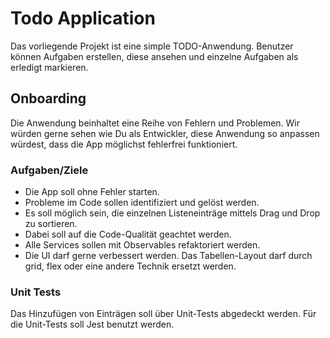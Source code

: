 # Todo Application
Das vorliegende Projekt ist eine simple TODO-Anwendung.
Benutzer können Aufgaben erstellen, diese ansehen und einzelne Aufgaben als erledigt markieren.

## Onboarding
Die Anwendung beinhaltet eine Reihe von Fehlern und Problemen.
Wir würden gerne sehen wie Du als Entwickler, diese Anwendung so anpassen würdest, dass die App möglichst fehlerfrei funktioniert.

### Aufgaben/Ziele
* Die App soll ohne Fehler starten.
* Probleme im Code sollen identifiziert und gelöst werden.
* Es soll möglich sein, die einzelnen Listeneinträge mittels Drag und Drop zu sortieren.
* Dabei soll auf die Code-Qualität geachtet werden.
* Alle Services sollen mit Observables refaktoriert werden.
* Die UI darf gerne verbessert werden. Das Tabellen-Layout darf durch grid, flex oder eine andere Technik ersetzt werden.

 
### Unit Tests
Das Hinzufügen von Einträgen soll über Unit-Tests abgedeckt werden.
Für die Unit-Tests soll Jest benutzt werden.